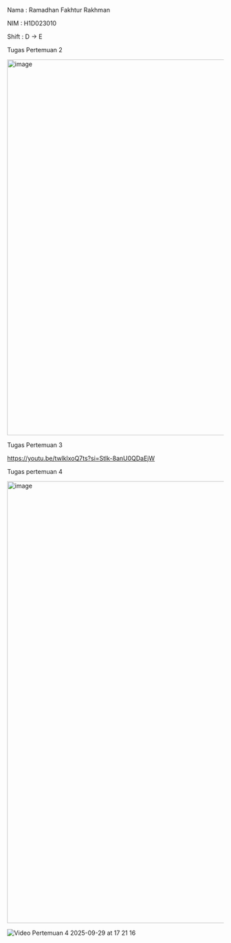 Nama     : Ramadhan Fakhtur Rakhman 

NIM      : H1D023010

Shift    : D -> E 


Tugas Pertemuan 2 

<img width="764" height="874" alt="image" src="https://github.com/user-attachments/assets/184c684f-acf6-4617-b6ba-990fae4b7a4e" />

Tugas Pertemuan 3 

https://youtu.be/twlklxoQ7ts?si=Stlk-8anU0QDaEjW

Tugas pertemuan 4

<img width="1919" height="1028" alt="image" src="https://github.com/user-attachments/assets/e41e2f5f-3473-4cfb-820e-e39f5fe891cb" />

![Video Pertemuan 4 2025-09-29 at 17 21 16](https://github.com/user-attachments/assets/eeaa15cf-57fc-472d-95e5-a4b43cf2d66f)


